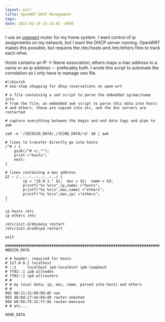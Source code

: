 ```yaml
---
layout: post
title: OpenWRT DHCP Management
tags:
date: 2021-02-19 13:16:02 -0600
---
```

I use an [openwrt](https://openwrt.org/) router for my home system. I want control of ip assignments
on my network, but I want the DHCP server running. OpenWRT makes this possible,
but requires the /etc/hosts and /etc/ethers files to track each other.

Hosts contains an IP -> Name association; ethers maps a mac address to a name
or an ip address -- preferably both. I wrote this script to automate the
correlation so I only have to manage one file.

~~~~
#!/bin/sh
# one-stop shopping for dhcp reservations on open-wrt

# a file containing a sed script to parse the embedded ip/mac/name info
# from the file; an embedded awk script to parse this data into hosts
# and ethers. these are copied into etc, and the dns servers are restarted

# capture everything between the begin and end data tags and pipe to awk

sed -e '/[B]EGIN_DATA/,/[E]ND_DATA/!d' $0 | awk '

# lines to transfer directly go into hosts
/^# / {   
    gsub(/^# +/,"");
    print >"hosts";
    next;
}

# lines containing a mac address
$2 ~ /..:..:..:..:..:../ {
        ip = "10.0.1." $1;  mac = $2;  name = $3;
        printf("%s %s\n",ip,name) >"hosts";
        printf("%s %s\n",mac,name) >"ethers";
        printf("%s %s\n",mac,ip) >"ethers";
}
'

cp hosts /etc
cp ethers /etc

/etc/init.d/dnsmasq restart
/etc/init.d/odhcpd restart

exit

######################################################################
#BEGIN_DATA

# # header, required for hosts
# 127.0.0.1 localhost
# ::1     localhost ip6-localhost ip6-loopback
# ff02::1 ip6-allnodes
# ff02::2 ip6-allrouters
# #
# # my local data; ip, mac, name. parsed into hosts and ethers
# #
002 00:11:32:D6:DD:AF nas
003 d8:0d:17:4e:04:d0 router-sheshed
004 b0:95:75:32:ff:8e router-mancave
# # etc...            

#END_DATA
~~~~
